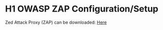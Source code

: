 # H1  OWASP ZAP Configuration/Setup

Zed Attack Proxy (ZAP) can be downloaded:  [Here](https://www.owasp.org/index.php/OWASP_Zed_Attack_Proxy_Project)

